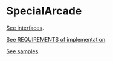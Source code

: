 # SpecialArcade

[See interfaces](namespacearc.html).

[See REQUIREMENTS of implementation](md_README.html).

[See samples](md_docs_samples.html).
